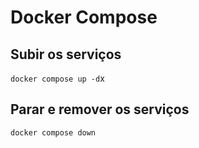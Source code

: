 # Docker Compose

## Subir os serviços
```docker compose up -d```x

## Parar e remover os serviços
```docker compose down```